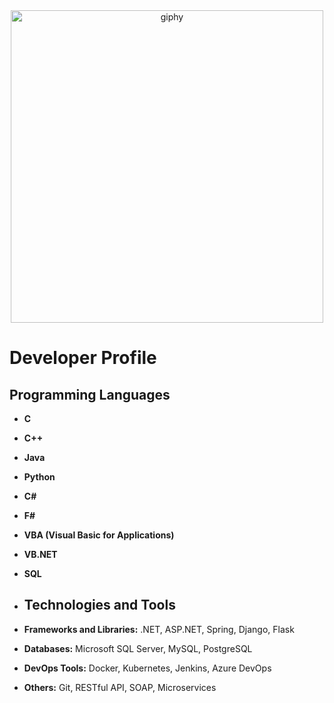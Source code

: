 <div align="center">
  <img src="https://github.com/unkn-source/unkn-source/assets/165537535/06f81c01-b6fb-4592-87d1-8b0484987fd5" alt="giphy" width="500"/>
</div>

# Developer Profile

## Programming Languages
- **C**
- **C++**
- **Java**
- **Python**
- **C#**
- **F#**
- **VBA (Visual Basic for Applications)**
- **VB.NET**
- **SQL**

- ## Technologies and Tools
- **Frameworks and Libraries:** .NET, ASP.NET, Spring, Django, Flask
- **Databases:** Microsoft SQL Server, MySQL, PostgreSQL
- **DevOps Tools:** Docker, Kubernetes, Jenkins, Azure DevOps
- **Others:** Git, RESTful API, SOAP, Microservices
